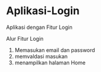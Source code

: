 # Aplikasi-Login
Aplikasi dengan Fitur Login

Alur Fitur Login
1. Memasukan email dan password
2. memvaldasi masukan 
3. menampilkan halaman Home

